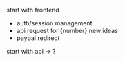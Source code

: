 start with frontend
- auth/session management
- api request for {number} new ideas
- paypal redirect

start with api
    -> ?